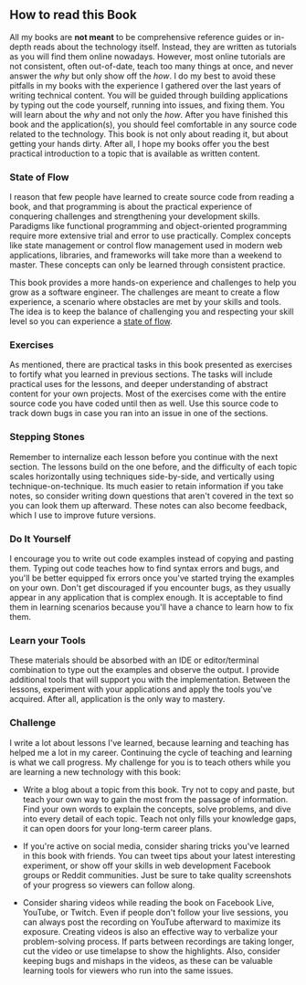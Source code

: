 ## How to read this Book

All my books are **not meant** to be comprehensive reference guides or in-depth reads about the technology itself. Instead, they are written as tutorials as you will find them online nowadays. However, most online tutorials are not consistent, often out-of-date, teach too many things at once, and never answer the *why* but only show off the *how*. I do my best to avoid these pitfalls in my books with the experience I gathered over the last years of writing technical content. You will be guided through building applications by typing out the code yourself, running into issues, and fixing them. You will learn about the *why* and not only the *how*. After you have finished this book and the application(s), you should feel comfortable in any source code related to the technology. This book is not only about reading it, but about getting your hands dirty. After all, I hope my books offer you the best practical introduction to a topic that is available as written content.

### State of Flow

I reason that few people have learned to create source code from reading a book, and that programming is about the practical experience of conquering challenges and strengthening your development skills. Paradigms like functional programming and object-oriented programming require more extensive trial and error to use practically. Complex concepts like state management or control flow management used in modern web applications, libraries, and frameworks will take more than a weekend to master. These concepts can only be learned through consistent practice.

This book provides a more hands-on experience and challenges to help you grow as a software engineer. The challenges are meant to create a flow experience, a scenario where obstacles are met by your skills and tools. The idea is to keep the balance of challenging you and respecting your skill level so you can experience a [state of flow](https://www.robinwieruch.de/lessons-learned-deep-work-flow/).

### Exercises

As mentioned, there are practical tasks in this book presented as exercises to fortify what you learned in previous sections. The tasks will include practical uses for the lessons, and deeper understanding of abstract content for your own projects. Most of the exercises come with the entire source code you have coded until then as well. Use this source code to track down bugs in case you ran into an issue in one of the sections.

### Stepping Stones

Remember to internalize each lesson before you continue with the next section. The lessons build on the one before, and the difficulty of each topic scales horizontally using techniques side-by-side, and vertically using technique-on-technique. Its much easier to retain information if you take notes, so consider writing down questions that aren't covered in the text so you can look them up afterward. These notes can also become feedback, which I use to improve future versions.

### Do It Yourself

I encourage you to write out code examples instead of copying and pasting them. Typing out code teaches how to find syntax errors and bugs, and you'll be better equipped fix errors once you've started trying the examples on your own. Don't get discouraged if you encounter bugs, as they usually appear in any application that is complex enough. It is acceptable to find them in learning scenarios because you'll have a chance to learn how to fix them.

### Learn your Tools

These materials should be absorbed with an IDE or editor/terminal combination to type out the examples and observe the output. I provide additional tools that will support you with the implementation. Between the lessons, experiment with your applications and apply the tools you've acquired. After all, application is the only way to mastery.

### Challenge

I write a lot about lessons I've learned, because learning and teaching has helped me a lot in my career. Continuing the cycle of teaching and learning is what we call progress. My challenge for you is to teach others while you are learning a new technology with this book:

* Write a blog about a topic from this book. Try not to copy and paste, but teach your own way to gain the most from the passage of information. Find your own words to explain the concepts, solve problems, and dive into every detail of each topic. Teach not only fills your knowledge gaps, it can open doors for your long-term career plans.

* If you're active on social media, consider sharing tricks you've learned in this book with friends. You can tweet tips about your latest interesting experiment, or show off your skills in web development Facebook groups or Reddit communities. Just be sure to take quality screenshots of your progress so viewers can follow along.

* Consider sharing videos while reading the book on Facebook Live, YouTube, or Twitch. Even if people don't follow your live sessions, you can always post the recording on YouTube afterward to maximize its exposure. Creating videos is also an effective way to verbalize your problem-solving process. If parts between recordings are taking longer, cut the video or use timelapse to show the highlights. Also, consider keeping bugs and mishaps in the videos, as these can be valuable learning tools for viewers who run into the same issues.